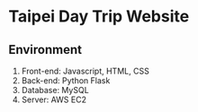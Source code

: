 # Taipei Day Trip Website

## Environment
1. Front-end: Javascript, HTML, CSS
2. Back-end: Python Flask
3. Database: MySQL
4. Server: AWS EC2


